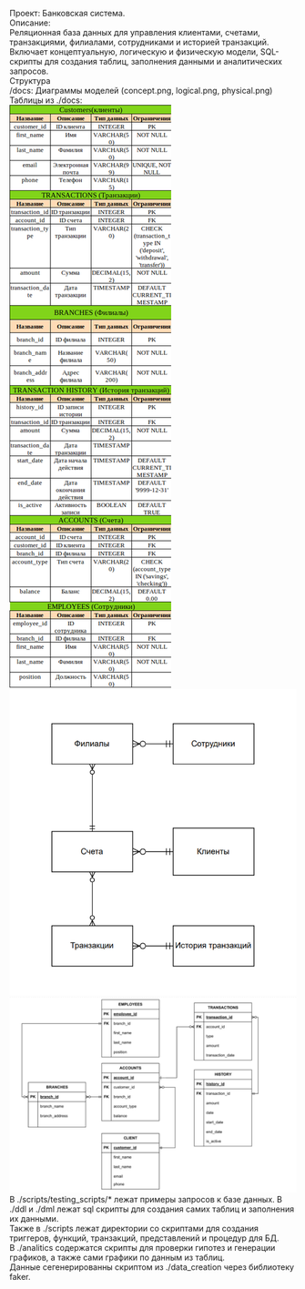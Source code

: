 Проект: Банковская система.<br>
Описание:<br>
Реляционная база данных для управления клиентами, счетами, транзакциями, филиалами, сотрудниками и историей транзакций.<br>
Включает концептуальную, логическую и физическую модели, SQL-скрипты для создания таблиц, заполнения данными и аналитических запросов.<br>
Структура<br>
    /docs: Диаграммы моделей (concept.png, logical.png, physical.png)<br>
Таблицы из ./docs:<br>
![Физическая модель](./docs/physical.png)<br>
![Концептуальная модель](./docs/concept.png)<br>
![Логическая модель](./docs/logical.png)<br>
В ./scripts/testing_scripts/* лежат примеры запросов к базе данных. В ./ddl и ./dml лежат sql скрипты для создания самих таблиц и заполнения их данными.<br>
Также в ./scripts лежат директории со скриптами для создания триггеров, функций, транзакций, представлений и процедур для БД.<br>
В ./analitics содержатся скрипты для проверки гипотез и генерации графиков, а также сами графики по данным из таблиц.<br>
Данные сегенерированны скриптом из ./data_creation через библиотеку faker.
